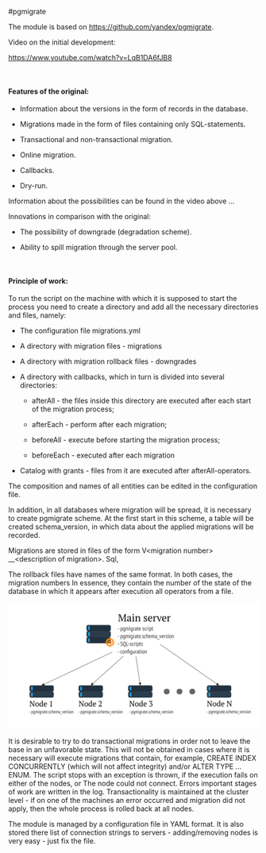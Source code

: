 #pgmigrate

The module is based on <https://github.com/yandex/pgmigrate>.

Video on the initial development:

<https://www.youtube.com/watch?v=LqB1DA6fJB8>

<br>

#### Features of the original:

- Information about the versions in the form of records in the database.

- Migrations made in the form of files containing only SQL-statements.

- Transactional and non-transactional migration.

- Online migration.

- Callbacks.

- Dry-run.

Information about the possibilities can be found in the video above ...

Innovations in comparison with the original:

- The possibility of downgrade (degradation scheme).

- Ability to spill migration through the server pool.

<br>

#### Principle of work:

To run the script on the machine with which it is supposed to start the process
you need to create a directory and add all the necessary directories
and files, namely:

- The configuration file migrations.yml

- A directory with migration files - migrations

- A directory with migration rollback files - downgrades

- A directory with callbacks, which in turn is divided into several directories:

    - afterAll - the files inside this directory are executed after each start of the migration process;

    - afterEach - perform after each migration;

    - beforeAll - execute before starting the migration process;

    - beforeEach - executed after each migration

- Catalog with grants - files from it are executed after afterAll-operators.

The composition and names of all entities can be edited in the configuration file.

In addition, in all databases where migration will be spread, it is necessary to create
pgmigrate scheme. At the first start in this scheme, a table will be created
sсhema_version, in which data about the applied migrations will be recorded.

Migrations are stored in files of the form V\<migration number\> __\<description of migration\>. Sql,

The rollback files have names of the same format. In both cases, the migration numbers
In essence, they contain the number of the state of the database in which it appears after execution
all operators from a file.

![](pgmigrate_schema_en.png)

It is desirable to try to do transactional migrations in order not to leave the base in
an unfavorable state. This will not be obtained in cases where it is necessary
will execute migrations that contain, for example, CREATE INDEX CONCURRENTLY (which
will not affect integrity) and/or ALTER TYPE ... ENUM. The script stops with
an exception is thrown, if the execution fails on either of the nodes, or
The node could not connect. Errors important stages of work are written in the log.
Transactionality is maintained at the cluster level - if on one of the machines
an error occurred and migration did not apply, then the whole process is rolled back at all
nodes.

The module is managed by a configuration file in YAML format. It is also stored there
list of connection strings to servers - adding/removing nodes is very easy -
just fix the file.
